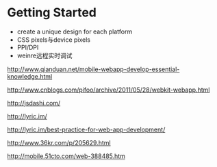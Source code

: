 # Getting Started #


+ create a unique design for each platform
+ CSS pixels与device pixels
+ PPI/DPI
+ weinre远程实时调试




http://www.qianduan.net/mobile-webapp-develop-essential-knowledge.html

http://www.cnblogs.com/pifoo/archive/2011/05/28/webkit-webapp.html

http://jsdashi.com/

http://lyric.im/

http://lyric.im/best-practice-for-web-app-development/

http://www.36kr.com/p/205629.html

http://mobile.51cto.com/web-388485.htm
